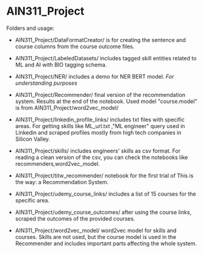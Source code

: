 # AIN311_Project

Folders and usage:

- AIN311_Project/DataFormatCreator/ is for creating the sentence and course columns from the course outcome files.

- AIN311_Project/LabeledDatasets/  includes tagged skill entities related to ML and AI with BIO tagging schema.

- AIN311_Project/NER/ includes a demo for NER BERT model. *For understanding purposes*

- AIN311_Project/Recommender/ final version of the recommendation system. Results at the end of the notebook. Used model "course.model" is from AIN311_Project/word2vec_model/

- AIN311_Project/linkedin_profile_links/ includes txt files with specific areas. For getting skills like ML_url.txt ,"ML engineer" query used in Linkedin and scraped profiles mostly from high tech companies in Silicon Valley.

- AIN311_Project/skills/ includes engineers' skills as csv format. For reading a clean version of the csv, you can check the notebooks like recommenders,word2vec_model.

- AIN311_Project/titw_recommender/ notebook for the first trial of This is the way: a Recommendation System.

- AIN311_Project/udemy_course_links/ includes a list of 15 courses for the specific area.

- AIN311_Project/udemy_course_outcomes/ after using the course links, scraped the outcomes of the provided courses.

- AIN311_Project/word2vec_model/ word2vec model for skills and courses. Skills are not used, but the course model is used in the Recommender and includes important parts affecting the whole system.

